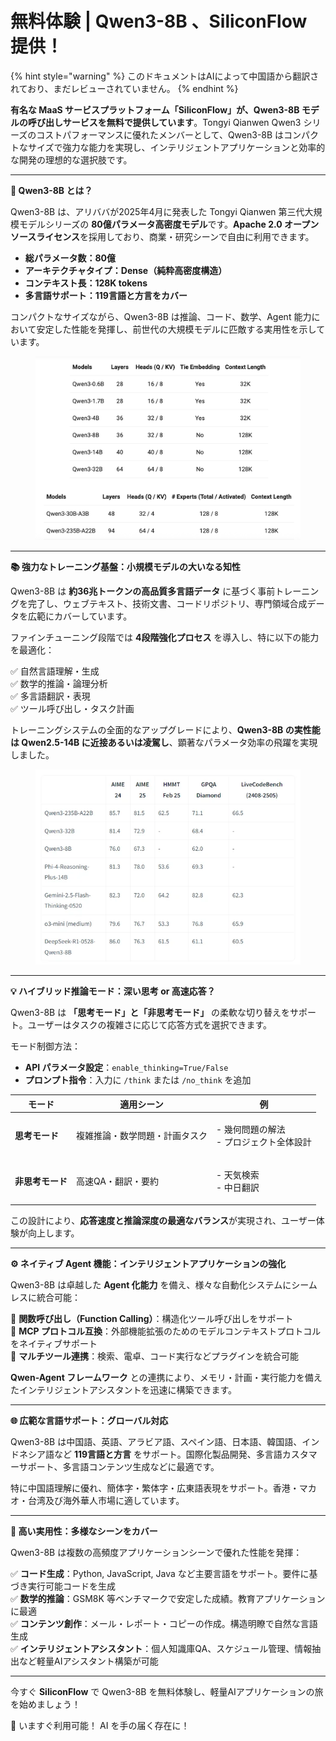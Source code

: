 # 無料体験 | Qwen3-8B 、SiliconFlow 提供！


{% hint style="warning" %}
このドキュメントはAIによって中国語から翻訳されており、まだレビューされていません。
{% endhint %}




**有名な MaaS サービスプラットフォーム「SiliconFlow」が、Qwen3-8B モデルの呼び出しサービスを無料で提供しています**。Tongyi Qianwen Qwen3 シリーズのコストパフォーマンスに優れたメンバーとして、Qwen3-8B はコンパクトなサイズで強力な能力を実現し、インテリジェントアプリケーションと効率的な開発の理想的な選択肢です。

***

**🚀 Qwen3-8B とは？**

Qwen3-8B は、アリババが2025年4月に発表した Tongyi Qianwen 第三代大規模モデルシリーズの **80億パラメータ高密度モデル**です。**Apache 2.0 オープンソースライセンス**を採用しており、商業・研究シーンで自由に利用できます。

* **総パラメータ数：80億**
* **アーキテクチャタイプ：Dense（純粋高密度構造）**
* **コンテキスト長：128K tokens**
* **多言語サポート：119言語と方言をカバー**

コンパクトなサイズながら、Qwen3-8B は推論、コード、数学、Agent 能力において安定した性能を発揮し、前世代の大規模モデルに匹敵する実用性を示しています。

<figure><img src="../../../.gitbook/assets/image.png" alt=""><figcaption></figcaption></figure>

***

**📚 強力なトレーニング基盤：小規模モデルの大いなる知性**

Qwen3-8B は **約36兆トークンの高品質多言語データ** に基づく事前トレーニングを完了し、ウェブテキスト、技術文書、コードリポジトリ、専門領域合成データを広範にカバーしています。

ファインチューニング段階では **4段階強化プロセス** を導入し、特に以下の能力を最適化：

✅ 自然言語理解・生成\
✅ 数学的推論・論理分析\
✅ 多言語翻訳・表現\
✅ ツール呼び出し・タスク計画

トレーニングシステムの全面的なアップグレードにより、**Qwen3-8B の実性能は Qwen2.5-14B に近接あるいは凌駕し**、顕著なパラメータ効率の飛躍を実現しました。

<figure><img src="../../../.gitbook/assets/image (1).png" alt=""><figcaption></figcaption></figure>

***

**💡 ハイブリッド推論モード：深い思考 or 高速応答？**

Qwen3-8B は **「思考モード」と「非思考モード」** の柔軟な切り替えをサポート。ユーザーはタスクの複雑さに応じて応答方式を選択できます。

モード制御方法：

* **API パラメータ設定**：`enable_thinking=True/False`
* **プロンプト指令**：入力に `/think` または `/no_think` を追加

| モード        | 適用シーン               | 例                               |
| --------- | ------------------ | ------------------------------ |
| **思考モード**  | 複雑推論・数学問題・計画タスク | <p>- 幾何問題の解法<br>- プロジェクト全体設計</p> |
| **非思考モード** | 高速QA・翻訳・要約       | <p>- 天気検索<br>- 中日翻訳</p>        |

この設計により、**応答速度と推論深度の最適なバランス**が実現され、ユーザー体験が向上します。

***

**⚙️ ネイティブ Agent 機能：インテリジェントアプリケーションの強化**

Qwen3-8B は卓越した **Agent 化能力** を備え、様々な自動化システムにシームレスに統合可能：

🔹 **関数呼び出し（Function Calling）**：構造化ツール呼び出しをサポート\
🔹 **MCP プロトコル互換**：外部機能拡張のためのモデルコンテキストプロトコルをネイティブサポート\
🔹 **マルチツール連携**：検索、電卓、コード実行などプラグインを統合可能

**Qwen-Agent フレームワーク** との連携により、メモリ・計画・実行能力を備えたインテリジェントアシスタントを迅速に構築できます。

***

**🌐 広範な言語サポート：グローバル対応**

Qwen3-8B は中国語、英語、アラビア語、スペイン語、日本語、韓国語、インドネシア語など **119言語と方言** をサポート。国際化製品開発、多言語カスタマーサポート、多言語コンテンツ生成などに最適です。

特に中国語理解に優れ、簡体字・繁体字・広東語表現をサポート。香港・マカオ・台湾及び海外華人市場に適しています。

***

**🧠 高い実用性：多様なシーンをカバー**

Qwen3-8B は複数の高頻度アプリケーションシーンで優れた性能を発揮：

✅ **コード生成**：Python, JavaScript, Java など主要言語をサポート。要件に基づき実行可能コードを生成\
✅ **数学的推論**：GSM8K 等ベンチマークで安定した成績。教育アプリケーションに最適\
✅ **コンテンツ創作**：メール・レポート・コピーの作成。構造明瞭で自然な言語生成\
✅ **インテリジェントアシスタント**：個人知識庫QA、スケジュール管理、情報抽出など軽量AIアシスタント構築が可能

***

今すぐ **SiliconFlow** で Qwen3-8B を無料体験し、軽量AIアプリケーションの旅を始めましょう！

📘 いますぐ利用可能！ AI を手の届く存在に！